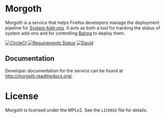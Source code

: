 # Morgoth

Morgoth is a service that helps Firefox developers manage the deployment
pipeline for [System Add-ons][]. It acts as both a tool for tracking the status
of system add-ons and for controlling [Balrog][] to deploy them.

[![CircleCI](https://circleci.com/gh/mozilla/morgoth/tree/master.svg?style=svg&circle-token=9b202229d3c2d9f39352288ab18600e62091bf54)](https://circleci.com/gh/mozilla/morgoth/tree/master)
[![Requirements Status](https://requires.io/github/mozilla/morgoth/requirements.svg?branch=master)](https://requires.io/github/mozilla/morgoth/requirements/?branch=master)
[![David](https://img.shields.io/david/mozilla/morgoth.svg?maxAge=2592000)](https://david-dm.org/mozilla/morgoth)

[System Add-ons]: https://wiki.mozilla.org/Firefox/Go_Faster
[Balrog]: https://wiki.mozilla.org/Balrog

## Documentation

Developer documentation for the service can be found at
http://morgoth.readthedocs.org/.

# License

Morgoth is licensed under the MPLv2. See the `LICENSE` file for details.
